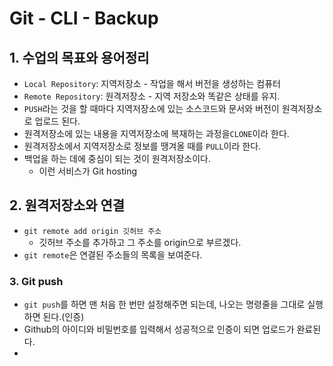 # Git - CLI - Backup



## 1. 수업의 목표와 용어정리

- `Local Repository`: 지역저장소 - 작업을 해서 버전을 생성하는 컴퓨터
- `Remote Repository`: 원격저장소 - 지역 저장소와 똑같은 상태를 유지.
- `PUSH`라는 것을 할 때마다 지역저장소에 있는 소스코드와 문서와 버전이 원격저장소로 업로드 된다. 
- 원격저장소에 있는 내용을 지역저장소에 복재하는 과정을`CLONE`이라 한다.
- 원격저장소에서 지역저장소로 정보를 땡겨올 때를 `PULL`이라 한다.
- 백업을 하는 데에 중심이 되는 것이 원격저장소이다.
  - 이런 서비스가 Git hosting



## 2. 원격저장소와 연결

- `git remote add origin 깃허브 주소`
  - 깃허브 주소를 추가하고 그 주소를 origin으로 부르겠다.
- `git remote`은 연결된 주소들의 목록을 보여준다.



### 3. Git push

- `git push`를 하면 맨 처음 한 번만 설정해주면 되는데, 나오는 명령줄을 그대로 실행하면 된다.(인증)
- Github의 아이디와 비밀번호를 입력해서 성공적으로 인증이 되면 업로드가 완료된다.
- 

